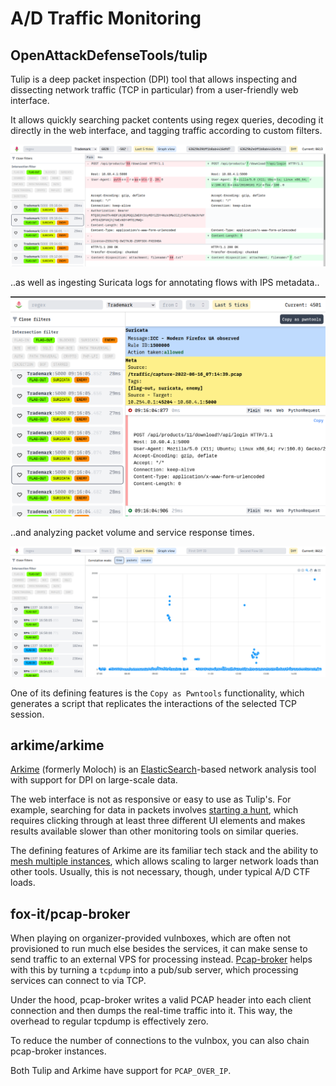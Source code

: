 # A/D Traffic Monitoring

## OpenAttackDefenseTools/tulip

Tulip is a deep packet inspection (DPI) tool that allows inspecting and dissecting
network traffic (TCP in particular) from a user-friendly web interface.

It allows quickly searching packet contents using regex queries, decoding
it directly in the web interface, and tagging traffic according to custom filters.

![Tulip Web Interface](demo3.png)

..as well as ingesting Suricata logs for annotating flows with IPS metadata..

![Tulip Flow Tagging](demo1.png)

..and analyzing packet volume and service response times.

![Tulip RTT Analysis](demo2.png)


One of its defining features is the `Copy as Pwntools` functionality, which
generates a script that replicates the interactions of the selected TCP session.


## arkime/arkime

[Arkime](https://github.com/arkime/arkime) (formerly Moloch) is an [ElasticSearch](https://github.com/elastic/elasticsearch)-based network analysis tool with support for DPI on large-scale data.

The web interface is not as responsive or easy to use as Tulip's. For example,
searching for data in packets involves [starting a hunt](https://malcolm.fyi/docs/arkime.html#hunt),
which requires clicking through at least three different UI elements and
makes results available slower than other monitoring tools on similar queries.

The defining features of Arkime are its familiar tech stack and the ability to [mesh multiple instances](https://arkime.com/multihost), which allows scaling to larger network loads than other tools. Usually, this is not necessary, though, under typical A/D CTF loads.


## fox-it/pcap-broker

When playing on organizer-provided vulnboxes, which are often not provisioned
to run much else besides the services, it can make sense to send traffic
to an external VPS for processing instead.
[Pcap-broker](https://github.com/fox-it/pcap-broker) helps with this by
turning a `tcpdump` into a pub/sub server, which processing services can
connect to via TCP.

Under the hood, pcap-broker writes a valid PCAP header into each client
connection and then dumps the real-time traffic into it. This way, the
overhead to regular tcpdump is effectively zero.

To reduce the number of connections to the vulnbox, you can also chain
pcap-broker instances.

Both Tulip and Arkime have support for `PCAP_OVER_IP`.

